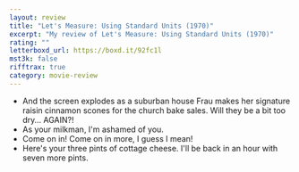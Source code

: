 ```yaml
---
layout: review
title: "Let's Measure: Using Standard Units (1970)"
excerpt: "My review of Let's Measure: Using Standard Units (1970)"
rating: ""
letterboxd_url: https://boxd.it/92fc1l
mst3k: false
rifftrax: true
category: movie-review
---
```


- And the screen explodes as a suburban house Frau makes her signature raisin cinnamon scones for the church bake sales. Will they be a bit too dry… AGAIN?!
- As your milkman, I'm ashamed of you.
- Come on in! Come on in more, I guess I mean!
- Here's your three pints of cottage cheese. I'll be back in an hour with seven more pints.
